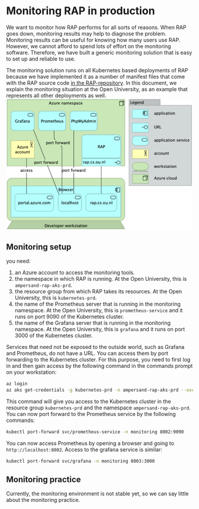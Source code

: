 # Monitoring RAP in production
We want to monitor how RAP performs for all sorts of reasons.
When RAP goes down, monitoring results may help to diagnose the problem.
Monitoring results can be useful for knowing how many users use RAP.
However, we cannot afford to spend lots of effort on the monitoring software.
Therefore, we have built a generic monitoring solution that is easy to set up and reliable to use.

The monitoring solution runs on all Kubernetes based deployments of RAP
because we have implemented it as a number of manifest files that come with the RAP source code [in the RAP-repository](https://github.com/AmpersandTarski/RAP/tree/main/deployment/kubernetes/general/monitoring).
In this document, we explain the monitoring situation at the Open University, as an example that represents all other deployments as well.
![Monitoring RAP at runtime](figures/monitoring.png)

## Monitoring setup
you need:
1. an Azure account to access the monitoring tools.
2. the namespace in which RAP is running. At the Open University, this is `ampersand-rap-aks-prd`.
3. the resource group from which RAP takes its resources. At the Open University, this is `kubernetes-prd`.
4. the name of the Prometheus server that is running in the monitoring namespace. At the Open University, this is `prometheus-service` and it runs on port 9090 of the Kubernetes cluster.
5. the name of the Grafana server that is running in the monitoring namespace. At the Open University, this is `grafana` and it runs on port 3000 of the Kubernetes cluster.

Services that need not be exposed to the outside world, such as Grafana and Prometheus, do not have a URL. You can access them by port forwarding to the Kubernetes cluster.
For this purpose, you need to first log in and then gain access by the following command in the commands prompt on your workstation:
   ```bash
   az login
   az aks get-credentials -g kubernetes-prd -n ampersand-rap-aks-prd --overwrite-existing
   ```
This command will give you access to the Kubernetes cluster in the resource group `kubernetes-prd` and the namespace `ampersand-rap-aks-prd`.
You can now port forward to the Prometheus service by the following commands:
   ```bash
   kubectl port-forward svc/prometheus-service -n monitoring 8002:9090
   ```
You can now access Prometheus by opening a browser and going to `http://localhost:8002`.
Access to the grafana service is similar:
   ```bash
   kubectl port-forward svc/grafana -n monitoring 8003:3000
   ```

## Monitoring practice
Currently, the monitoring environment is not stable yet, so we can say little about the monitoring practice.